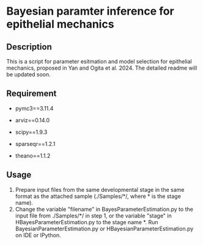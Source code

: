 Bayesian paramter inference for epithelial mechanics
===

## Description

This is a script for parameter esitmation and model selection for epithelial mechanics, proposed in Yan and Ogita et al. 2024. 
The detailed readme will be updated soon.

## Requirement

* pymc3==3.11.4

* arviz==0.14.0

* scipy==1.9.3

* sparseqr==1.2.1

* theano==1.1.2

## Usage

1. Prepare input files from the same developmental stage in the same format as the attached sample (./Samples/*/, where * is the stage name).
2. Change the variable "filename" in BayesParameterEstimation.py to the input file from ./Samples/*/ in step 1, or the variable "stage" in HBayesParameterEstimation.py to the stage name *.
Run BayesianParameterEstimation.py or HBayesianParameterEstimation.py on IDE or IPython.
